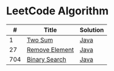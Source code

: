 # LeetCode Algorithm

| # | Title | Solution |
|---| ----- | -------- |
|1|[Two Sum](https://leetcode.com/problems/two-sum/)|[Java](./algorithms/java/1.two-sum.java)|
|27|[Remove Element](https://leetcode.com/problems/remove-element/)|[Java](./algorithms/java/27.remove-element.java)|
|704|[Binary Search](https://leetcode.com/problems/binary-search/)|[Java](./algorithms/java/704.binary-search.java)|
